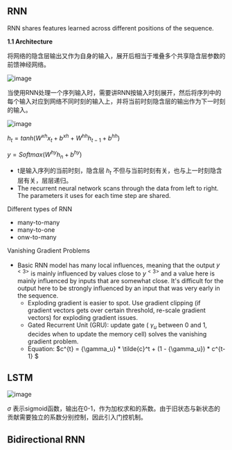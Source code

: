 
## RNN

RNN shares features learned across different positions of the sequence.

**1.1 Architecture**

将网络的隐含层输出又作为自身的输入，展开后相当于堆叠多个共享隐含层参数的前馈神经网络。

![image](https://user-images.githubusercontent.com/46979228/182639747-b3fb1c9b-949b-4154-ba57-64a39039bc73.png)

当使用RNN处理一个序列输入时，需要讲RNN按输入时刻展开，然后将序列中的每个输入对应到网络不同时刻的输入上，并将当前时刻隐含层的输出作为下一时刻的输入。

![image](https://user-images.githubusercontent.com/46979228/182641087-068a70c7-717c-4cfc-9a01-1318911c7aa7.png)

${h_t} = tanh(W^{xh}x_t + b^{xh} + W^{hh}h_{t-1} + b^{hh})$

$y = Softmax(W^{hy}h_n + b^{hy})$
- t是输入序列的当前时刻，隐含层 ${h_t}$ 不但与当前时刻有关，也与上一时刻隐含层有关，层层递归。
- The recurrent neural network scans through the data from left to right. The parameters it uses for each time step are shared. 

Different types of RNN
- many-to-many
- many-to-one
- onw-to-many

Vanishing Gradient Problems
- Basic RNN model has many local influences, meaning that the output $y^{<3>}$ is mainly influenced by values close to $y^{<3>}$ and a value here is mainly influenced by inputs that are somewhat close. It's difficult for the output here to be strongly influenced by an input that was very early in the sequence.
  - Exploding gradient is easier to spot. Use gradient clipping (if gradient vectors gets over certain threshold, re-scale gradient vectors) for exploding gradient issues.
  - Gated Recurrent Unit (GRU): update gate ( ${\gamma_u}$ between 0 and 1, decides when to update the memory cell) solves the vanishing gradient problem.
  - Equation: $c^{t} = {\gamma_u} * \tilde{c}^t + (1 - {\gamma_u}) * c^{t-1} $
  
## LSTM

![image](https://user-images.githubusercontent.com/46979228/182665493-1787c40e-6d40-4c5a-960a-023dda984b8c.png)

$\sigma$ 表示sigmoid函数，输出在0-1，作为加权求和的系数。由于旧状态与新状态的贡献需要独立的系数分别控制，因此引入门控机制。

## Bidirectional RNN

